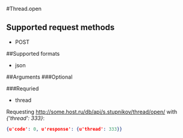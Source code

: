 #Thread.open

## Supported request methods 
* POST

##Supported formats
* json

##Arguments
###Optional

###Requried
* thread

Requesting http://some.host.ru/db/api/s.stupnikov/thread/open/ with _{'thread': 333}_:
```json
{u'code': 0, u'response': {u'thread': 333}}
```
